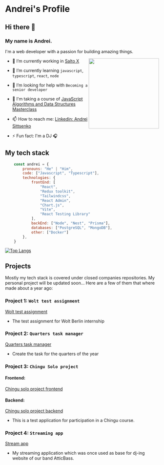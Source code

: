 # Andrei's Profile

<h2> Hi there 👋</h2>

<h3>My name is Andrei.</h3>
<p>I'm a web developer with a passion for building amazing things.</p>
<img align='right' width="230px" height="auto" src="https://media0.giphy.com/media/VekcnHOwOI5So/giphy.gif?cid=ecf05e47vswsppsg7jwv3rvyrjx3off56x4g2s5wx80t8cjg&rid=giphy.gif&ct=g">

- 💼 I’m currently working in [Salto X](https://www.linkedin.com/company/salto-x/mycompany/)
- 🌱 I’m currently learning `javascript`, `typescript`, `react`, `node`
- 🤔 I’m looking for help with `Becoming a senior developer`
- 🦉 I'm taking a course of [JavaScript Algorithms and Data Structures Masterclass](https://www.udemy.com/course/js-algorithms-and-data-structures-masterclass/)
- 📫 How to reach me: [Linkedin: Andrei Sittsenko](https://www.linkedin.com/in/andrei-sittsenko-72341b126/)

- ⚡ Fun fact: I'm a DJ 🎧 

## My tech stack

```javascript
    const andrei = {
        pronouns: "He" | "Him",
        code: ["Javascript", "Typescript"],
        technologies: {
            frontEnd: [
                "React",
                "Redux toolkit",
                "Tailwindcss",
                "React Admin",
                "Chart.js",
                "Vite",
                "React Testing Library"
            ],
            backEnd: ["Node", "Nest", "Prisma"],
            databases: ["PostgreSQL", "MongoDB"],
            other: ["Docker"]
        },
    }
```

[![Top Langs](https://github-readme-stats.vercel.app/api/top-langs/?username=q6it&layout=compact)](https://github.com/q6it/github-readme-stats)

## Projects
Mostly my tech stack is covered under closed companies repositories.
My personal project will be updated soon...
Here are a few of them that where made about a year ago:


### Project 1: `Wolt test assignment`
[Wolt test assignment](https://github.com/q6it/delivery-fee-calculator)
- The test assignment for Wolt Berlin internship

### Project 2: `Quarters task manager`
[Quarters task manager](https://github.com/q6it/quarterly-tasks)
- Create the task for the quarters of the year


### Project 3: `Chingu Solo project`
#### Frontend:
[Chingu solo project frontend](https://github.com/q6it/chingu-solo-project)
#### Backend:
[Chingu solo project backend](https://github.com/q6it/chingu-solo-project-backend)
- This is a test application for participation in a Chingu course.

### Project 4: `Streaming app`
[Stream app](https://github.com/q6it/stream-app)
- My streaming application which was once used as base for dj-ing website of our band AtticBass. 


